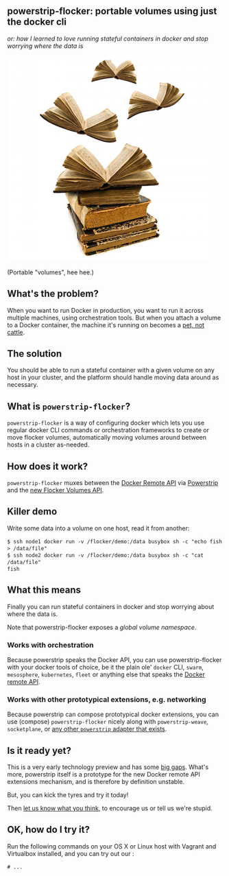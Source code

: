 ## powerstrip-flocker: portable volumes using just the docker cli
*or: how I learned to love running stateful containers in docker and stop worrying where the data is*

![flying books to illustrate portable volumes](resources/flying_books.jpg)

(Portable "volumes", hee hee.)

## What's the problem?

When you want to run Docker in production, you want to run it across multiple machines, using orchestration tools.
But when you attach a volume to a Docker container, the machine it's running on becomes a [pet, not cattle](http://www.theregister.co.uk/2013/03/18/servers_pets_or_cattle_cern/).

## The solution

You should be able to run a stateful container with a given volume on any host in your cluster, and the platform should handle moving data around as necessary.

## What is `powerstrip-flocker`?

`powerstrip-flocker` is a way of configuring docker which lets you use regular docker CLI commands or orchestration frameworks to create or move flocker volumes, automatically moving volumes around between hosts in a cluster as-needed.

## How does it work?

`powerstrip-flocker` muxes between the [Docker Remote API](https://docs.docker.com/reference/api/docker_remote_api/) via [Powerstrip](https://github.com/clusterhq/powerstrip) and the [new Flocker Volumes API](doc-dev.clusterhq.com/advanced/api.html).

## Killer demo

Write some data into a volume on one host, read it from another:

```
$ ssh node1 docker run -v /flocker/demo:/data busybox sh -c "echo fish > /data/file"
$ ssh node2 docker run -v /flocker/demo:/data busybox sh -c "cat /data/file"
fish
```

## What this means

Finally you can run stateful containers in docker and stop worrying about where the data is.

Note that powerstrip-flocker exposes a *global volume namespace*.

### Works with orchestration

Because powerstrip speaks the Docker API, you can use powerstrip-flocker with your docker tools of choice, be it the plain ole' `docker` CLI, `swarm`, `mesosphere`, `kubernetes`, `fleet` or anything else that speaks the [Docker remote API](https://docs.docker.com/reference/api/docker_remote_api/).

### Works with other prototypical extensions, e.g. networking

Because powerstrip can compose prototypical docker extensions, you can use (compose) `powerstrip-flocker` nicely along with `powerstrip-weave`, `socketplane`, or [any other `powerstrip` adapter that exists](https://github.com/clusterhq/powerstrip#powerstrip-adapters).

## Is it ready yet?

This is a very early technology preview and has some [big gaps](https://github.com/ClusterHQ/powerstrip-flocker/issues).
What's more, powerstrip itself is a prototype for the new Docker remote API extensions mechanism, and is therefore by definition unstable.

But, you can kick the tyres and try it today!

Then [let us know what you think](https://github.com/ClusterHQ/powerstrip-flocker/issues/new), to encourage us or tell us we're stupid.

## OK, how do I try it?

Run the following commands on your OS X or Linux host with Vagrant and Virtualbox installed, and you can try out our :

```
# ...
```
